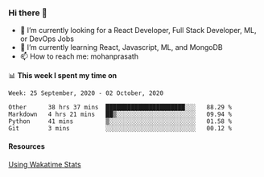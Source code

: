 ### Hi there 👋

- 🔭 I’m currently looking for a React Developer, Full Stack Developer, ML, or DevOps Jobs
- 🌱 I’m currently learning React, Javascript, ML, and MongoDB
- 📫 How to reach me: mohanprasath

📊 **This week I spent my time on**
<!--START_SECTION:waka-->
```text
Week: 25 September, 2020 - 02 October, 2020

Other      38 hrs 37 mins  ██████████████████████░░░   88.29 % 
Markdown   4 hrs 21 mins   ██▒░░░░░░░░░░░░░░░░░░░░░░   09.94 % 
Python     41 mins         ▒░░░░░░░░░░░░░░░░░░░░░░░░   01.58 % 
Git        3 mins          ░░░░░░░░░░░░░░░░░░░░░░░░░   00.12 % 
```
<!--END_SECTION:waka-->

#### Resources
[Using Wakatime Stats](https://github.com/marketplace/actions/waka-readme)
